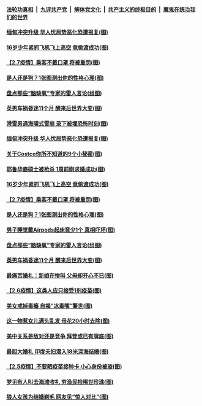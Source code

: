 ####  [法轮功真相](../../../../basic/blob/master/README.md?t=02090401) &nbsp;|&nbsp; [九评共产党](../../../../9ping.md/blob/master/README.md?t=02090401) &nbsp;|&nbsp; [解体党文化](../../../../jtdwh.md/blob/master/README.md?t=02090401)  &nbsp;|&nbsp; [共产主义的终极目的](../../../../gczydzjmd.md/blob/master/README.md?t=02090401) &nbsp;|&nbsp; [魔鬼在统治我们的世界](../../../../mgztzwmdsj.md/blob/master/README.md?t=02090401) 

#### [缅甸冲突升级 华人忧局势恶化恐遭报复(图)](../pages/p3/961859.md?t=02090401) 

#### [16岁少年紧抓飞机飞上高空 竟偷渡成功(图)](../pages/p3/961783.md?t=02090401) 

#### [【2.7疫情】乘客不戴口罩 将被重罚(图)](../pages/p3/961768.md?t=02090401) 

#### [是人还是狗？1张图测出你的性格心理(图)](../pages/p3/961767.md?t=02090401) 

#### [盘点那些“脑缺氧”专家的雷人言论(组图)](../pages/p3/961704.md?t=02090401) 

#### [英男车祸昏迷11个月 醒来后世界大变(图)](../pages/p3/961730.md?t=02090401) 

#### [滑雪男遇海啸式雪崩 录下被埋恐怖时刻(图)](../pages/p3/961882.md?t=02090401) 

#### [缅甸冲突升级 华人忧局势恶化恐遭报复(图)](../pages/p3/961859.md?t=02090401) 

#### [关于Costco你所不知道的9个小秘密(图)](../pages/p3/961815.md?t=02090401) 

#### [耶鲁华裔硕士被枪杀 1周前刚求婚成功(图)](../pages/p3/961785.md?t=02090401) 

#### [16岁少年紧抓飞机飞上高空 竟偷渡成功(图)](../pages/p3/961783.md?t=02090401) 


#### [【2.7疫情】乘客不戴口罩 将被重罚(图)](../pages/p3/961768.md?t=02090401) 

#### [是人还是狗？1张图测出你的性格心理(图)](../pages/p3/961767.md?t=02090401) 

#### [男子睡觉戴Airpods起床竟少1个 真相吓坏(图)](../pages/p3/961765.md?t=02090401) 

#### [盘点那些“脑缺氧”专家的雷人言论(组图)](../pages/p3/961704.md?t=02090401) 

#### [英男车祸昏迷11个月 醒来后世界大变(图)](../pages/p3/961730.md?t=02090401) 

#### [最痛苦婚礼：新娘在惨叫 父母却开心不已(图)](../pages/p3/961096.md?t=02090401) 

#### [【2.6疫情】这类人应只接受1剂疫苗(图)](../pages/p3/961705.md?t=02090401) 

#### [美女戒掉毒瘾 自揭“冰毒嘴”警世(图)](../pages/p3/961702.md?t=02090401) 

#### [这一物惹女儿满头乱发 母花20小时去除(图)](../pages/p3/961684.md?t=02090401) 

#### [美中关系是敌对还是竞争 拜登或已有牌底(图)](../pages/p3/961626.md?t=02090401) 

#### [最胆大婚礼 印度夫妇潜入18米深海结婚(图)](../pages/p3/961599.md?t=02090401) 

#### [【2.5疫情】不要晒疫苗接种卡 小心身份被盗(图)](../pages/p3/961584.md?t=02090401) 

#### [梦见有人叫去海滩收礼 穷渔民捡稀世珍珠(图)](../pages/p3/961585.md?t=02090401) 

#### [狼人女孩为结婚剃毛 网友见“惊人对比”(图)](../pages/p3/961565.md?t=02090401) 

